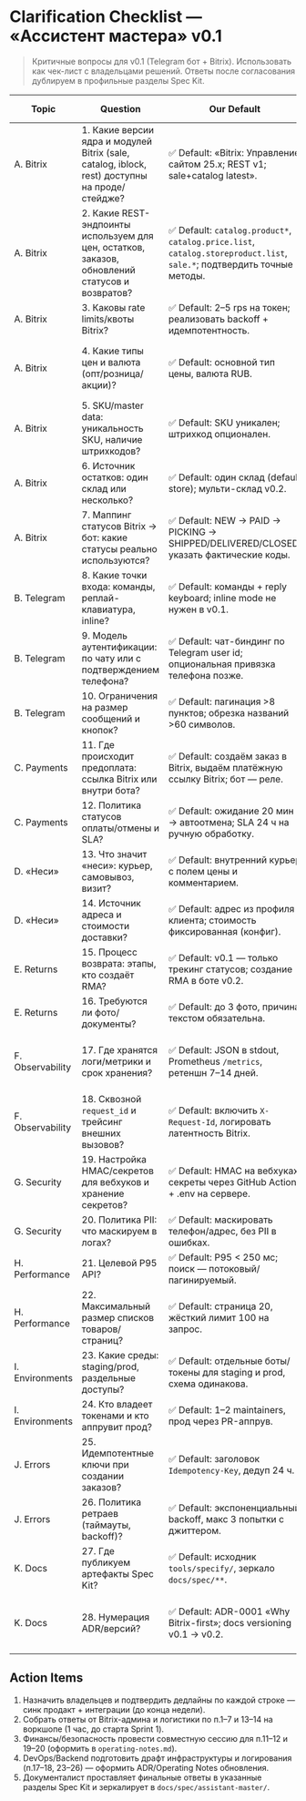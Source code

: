 # Clarification Checklist — «Ассистент мастера» v0.1

> Критичные вопросы для v0.1 (Telegram бот + Bitrix). Использовать как чек-лист с владельцами решений. Ответы после согласования дублируем в профильные разделы Spec Kit.

| Topic | Question | Our Default | Decision Owner | Needed By | Impact if Unknown | Spec Reference |
| --- | --- | --- | --- | --- | --- | --- |
| A. Bitrix | 1. Какие версии ядра и модулей Bitrix (sale, catalog, iblock, rest) доступны на проде/стейдже? | ✅ Default: «Bitrix: Управление сайтом 25.x; REST v1; sale+catalog latest». | Bitrix админ / интегратор | До начала настройки окружений (Sprint 0) | Риск несовместимости API, срыв интеграции и тестов. | Зафиксировать в `bitrix-integration.md` §1 после подтверждения. |
| A. Bitrix | 2. Какие REST-эндпоинты используем для цен, остатков, заказов, обновлений статусов и возвратов? | ✅ Default: `catalog.product*`, `catalog.price.list`, `catalog.storeproduct.list`, `sale.*`; подтвердить точные методы. | Интеграции (Bitrix) | Перед реализацией клиентских вызовов (Sprint 1) | Возможные 404/403, нарушение идемпотентности, блокеры по заказам. | Таблица §2 в `bitrix-integration.md`. |
| A. Bitrix | 3. Каковы rate limits/квоты Bitrix? | ✅ Default: 2–5 rps на токен; реализовать backoff + идемпотентность. | Интеграции / DevOps | До настройки ретраев (Sprint 1) | Троттлинг и падение SLA бота. | НФТ §5 «Rate limits» в `bitrix-integration.md`. |
| A. Bitrix | 4. Какие типы цен и валюта (опт/розница/акции)? | ✅ Default: основной тип цены, валюта RUB. | Продакт + Bitrix админ | До дизайна карточек и оплаты (Sprint 1) | Некорректные цены для пользователей, ошибки расчёта оплат. | Заполнить §2 «Цены/остатки» в `bitrix-integration.md`. |
| A. Bitrix | 5. SKU/master data: уникальность SKU, наличие штрихкодов? | ✅ Default: SKU уникален; штрихкод опционален. | Каталог-менеджер | До импорта каталога (Sprint 1) | Невозможность матчить заказы и остатки, коллизии в корзине. | Раздел §2 описания SKU в `bitrix-integration.md`. |
| A. Bitrix | 6. Источник остатков: один склад или несколько? | ✅ Default: один склад (default store); мульти-склад v0.2. | Операции / Логистика | До настройки расчёта остатка (Sprint 1) | Неверные остатки, ошибочные обещания доставки. | `bitrix-integration.md` §2 «storeproduct.list». |
| A. Bitrix | 7. Маппинг статусов Bitrix → бот: какие статусы реально используются? | ✅ Default: NEW → PAID → PICKING → SHIPPED/DELIVERED/CLOSED; указать фактические коды. | Bitrix админ + Продакт | Перед запуском уведомлений (Sprint 1) | Некорректные уведомления, пропущенные SLA. | Таблица §3 «Маппинг статусов» в `bitrix-integration.md`. |
| B. Telegram | 8. Какие точки входа: команды, реплай-клавиатура, inline? | ✅ Default: команды + reply keyboard; inline mode не нужен в v0.1. | Продакт бота | До описания UX команд (Sprint 0) | Лишний объём разработки, неучтённые UX-сценарии. | `blueprint.md` §3 (сценарии) и §5 (последовательность). |
| B. Telegram | 9. Модель аутентификации: по чату или с подтверждением телефона? | ✅ Default: чат-биндинг по Telegram user id; опциональная привязка телефона позже. | Безопасность + Продакт | До реализации авторизации (Sprint 1) | Нельзя связать пользователя с Bitrix-клиентом, риски мошенничества. | `blueprint.md` §4 (архитектура) и `operating-notes.md` §5. |
| B. Telegram | 10. Ограничения на размер сообщений и кнопок? | ✅ Default: пагинация >8 пунктов; обрезка названий >60 символов. | Продакт бота | До проектирования UI (Sprint 1) | Триггеры ошибок Telegram, испорченный UX. | `blueprint.md` §3 и гайдлайны в `operating-notes.md` §4. |
| C. Payments | 11. Где происходит предоплата: ссылка Bitrix или внутри бота? | ✅ Default: создаём заказ в Bitrix, выдаём платёжную ссылку Bitrix; бот — реле. | Финансы + Интеграции | До интеграции оплаты (Sprint 1) | Несогласованный платёжный флоу, нарушение кассовой дисциплины. | `bitrix-integration.md` §2 (order.add) и `blueprint.md` §5 шаг 6–7. |
| C. Payments | 12. Политика статусов оплаты/отмены и SLA? | ✅ Default: ожидание 20 мин → автоотмена; SLA 24 ч на ручную обработку. | Финансы / Операции | До настройки уведомлений (Sprint 1) | Висящие неоплаченные заказы, конфликт со складами. | `operating-notes.md` §1 и §2. |
| D. «Неси» | 13. Что значит «неси»: курьер, самовывоз, визит? | ✅ Default: внутренний курьер с полем цены и комментарием. | Операции / Логистика | До проектирования UX кнопки (Sprint 1) | Неправильный SLA доставки, конфликт ожиданий пользователя. | `blueprint.md` §3 сценарий 2 и §5 шаг 5. |
| D. «Неси» | 14. Источник адреса и стоимости доставки? | ✅ Default: адрес из профиля клиента; стоимость фиксированная (конфиг). | Продакт + Интеграции | До реализации заказа «Неси» (Sprint 1) | Заказы без адреса, неверная цена → ручные доработки. | `bitrix-integration.md` §2 (delivery) и `operating-notes.md` §4. |
| E. Returns | 15. Процесс возврата: этапы, кто создаёт RMA? | ✅ Default: v0.1 — только трекинг статусов; создание RMA в боте v0.2. | Операции + Продакт | До запуска сценария `/return` (Sprint 1) | Пользователи ожидают создание RMA, а бот не умеет. | `blueprint.md` §3 сценарий 4 и `bitrix-integration.md` §2/§3. |
| E. Returns | 16. Требуются ли фото/документы? | ✅ Default: до 3 фото, причина текстом обязательна. | Операции / Служба качества | До UX формы возврата (Sprint 1) | Отсутствие доказательств, споры по качеству. | `bitrix-integration.md` §2 (RMA) и `operating-notes.md` §2. |
| F. Observability | 17. Где хранятся логи/метрики и срок хранения? | ✅ Default: JSON в stdout, Prometheus `/metrics`, ретеншн 7–14 дней. | DevOps / SRE | До развертывания инфраструктуры (Sprint 0) | Нет трассировки инцидентов, нарушение требований безопасности. | `operating-notes.md` §2–§3. |
| F. Observability | 18. Сквозной `request_id` и трейсинг внешних вызовов? | ✅ Default: включить `X-Request-Id`, логировать латентность Bitrix. | DevOps / Backend | До реализации middleware (Sprint 1) | Невозможность расследовать ошибки, потеря контекста при ретраях. | `operating-notes.md` §2. |
| G. Security | 19. Настройка HMAC/секретов для вебхуков и хранение секретов? | ✅ Default: HMAC на вебхуках; секреты через GitHub Actions + .env на сервере. | Безопасность / DevOps | До подключения вебхуков (Sprint 0) | Утечки токенов, spoofing вебхуков. | `operating-notes.md` §5 и `bitrix-integration.md` §4. |
| G. Security | 20. Политика PII: что маскируем в логах? | ✅ Default: маскировать телефон/адрес, без PII в ошибках. | Безопасность / Legal | До запуска логирования (Sprint 0) | Нарушение 152-ФЗ/политик компании. | `operating-notes.md` §5. |
| H. Performance | 21. Целевой P95 API? | ✅ Default: P95 < 250 мс; поиск — потоковый/пагинируемый. | Backend / Продакт | До согласования SLA (Sprint 0) | Невозможно оценить ёмкость и выбор технологий. | `operating-notes.md` §1. |
| H. Performance | 22. Максимальный размер списков товаров/страниц? | ✅ Default: страница 20, жёсткий лимит 100 на запрос. | Продакт | До дизайна ответов (Sprint 1) | Риск превышения лимитов Telegram и Bitrix. | `blueprint.md` §3 и `operating-notes.md` §4. |
| I. Environments | 23. Какие среды: staging/prod, раздельные доступы? | ✅ Default: отдельные боты/токены для staging и prod, схема одинакова. | DevOps / Интеграции | Sprint 0 (до выдачи доступов) | Смешение данных, риски прод-утечек. | `operating-notes.md` §6. |
| I. Environments | 24. Кто владеет токенами и кто аппрувит прод? | ✅ Default: 1–2 maintainers, прод через PR-аппрув. | Техлид / Продакт | Sprint 0 | Нет ответственных за инциденты, хаос в релизах. | `operating-notes.md` §6 и `tools/specify/README.md`. |
| J. Errors | 25. Идемпотентные ключи при создании заказов? | ✅ Default: заголовок `Idempotency-Key`, дедуп 24 ч. | Backend / Интеграции | До разработки order flow (Sprint 1) | Дубли заказов и оплат. | `bitrix-integration.md` §1 и `operating-notes.md` §2. |
| J. Errors | 26. Политика ретраев (таймауты, backoff)? | ✅ Default: экспоненциальный backoff, макс 3 попытки с джиттером. | Backend / DevOps | Sprint 1 | Неконтролируемая нагрузка, пропущенные события. | `operating-notes.md` §1–§2. |
| K. Docs | 27. Где публикуем артефакты Spec Kit? | ✅ Default: исходник `tools/specify/`, зеркало `docs/spec/**`. | Продакт-документалист | Sprint 0 | Потеря актуальности знаний, проблемы с ревью. | `tools/specify/README.md`. |
| K. Docs | 28. Нумерация ADR/версий? | ✅ Default: ADR-0001 «Why Bitrix-first»; docs versioning v0.1 → v0.2. | Архитектор | Sprint 0 | ADR не синхронизированы, сложно отслеживать решения. | `tools/specify/README.md` и `docs/00‑Core — Синхронизация документации.md`. |

## Action Items
1. Назначить владельцев и подтвердить дедлайны по каждой строке — синк продакт + интеграции (до конца недели).
2. Собрать ответы от Bitrix-админа и логистики по п.1–7 и 13–14 на воркшопе (1 час, до старта Sprint 1).
3. Финансы/безопасность провести совместную сессию для п.11–12 и 19–20 (оформить в `operating-notes.md`).
4. DevOps/Backend подготовить драфт инфраструктуры и логирования (п.17–18, 23–26) — оформить ADR/Operating Notes обновления.
5. Документалист проставляет финальные ответы в указанные разделы Spec Kit и зеркалирует в `docs/spec/assistant-master/`.
